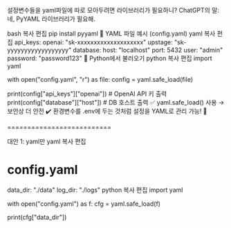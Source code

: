 ﻿설정변수들을 yaml파일에 따로 모아두려면 라이브러리가 필요하니?
ChatGPT의 말:
네, PyYAML 라이브러리가 필요해.

bash
복사
편집
pip install pyyaml
🔹 YAML 파일 예시 (config.yaml)
yaml
복사
편집
api_keys:
  openai: "sk-xxxxxxxxxxxxxxxxxxxx"
  upstage: "sk-yyyyyyyyyyyyyyyyyy"
database:
  host: "localhost"
  port: 5432
  user: "admin"
  password: "password123"
🔹 Python에서 불러오기
python
복사
편집
import yaml

with open("config.yaml", "r") as file:
    config = yaml.safe_load(file)

print(config["api_keys"]["openai"])  # OpenAI API 키 출력
print(config["database"]["host"])    # DB 호스트 출력
✅ yaml.safe_load() 사용 → 보안상 더 안전
✔️ 환경변수를 .env에 두는 것처럼 설정을 YAML로 관리 가능! 🚀

==========================

대안 1: yaml만
yaml
복사
편집
# config.yaml
data_dir: "./data"
log_dir: "./logs"
python
복사
편집
import yaml

with open("config.yaml") as f:
    cfg = yaml.safe_load(f)

print(cfg["data_dir"])







